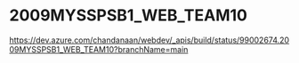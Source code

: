 # 2009MYSSPSB1_WEB_TEAM10
https://dev.azure.com/chandanaan/webdev/_apis/build/status/99002674.2009MYSSPSB1_WEB_TEAM10?branchName=main
